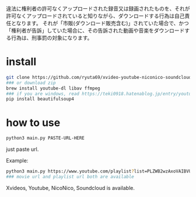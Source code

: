 違法に権利者の許可なくアップロードされた録音又は録画されたものを、それが許可なくアップロードされていると知りながら、ダウンロードする行為は自己責任となります。
それが「市販(ダウンロード販売含む)」されていた場合で、かつ「権利者が告訴」していた場合に、その告訴された動画や音楽をダウンロードする行為は、刑事罰の対象になります。

# install

```bash
git clone https://github.com/ryuta69/xvideo-youtube-niconico-soundcloud-download
### or download zip
brew install youtube-dl libav ffmpeg
### if you are windows, read https://teki0918.hatenablog.jp/entry/youtube-dl-windpws (japanese)
pip install beautifulsoup4
```

# how to use

```bash
python3 main.py PASTE-URL-HERE
```

just paste url.

Example:

```bash
python3 main.py https://www.youtube.com/playlist?list=PLZWB2wzAxoVAIBVUqCZ84jqOyMKzLSVUqf 
### movie url and playlist url both are available
```

Xvideos, Youtube, NicoNico, Soundcloud is available.
